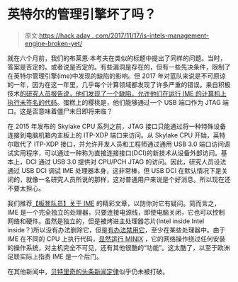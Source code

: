 # 英特尔的管理引擎坏了吗？

> 原文:[https://hack aday . com/2017/11/17/is-intels-management-engine-broken-yet/](https://hackaday.com/2017/11/17/is-intels-management-engine-broken-yet/)

就在六个月前，我们的布莱恩·本考夫在类似的标题中提出了同样的问题。当时，答案是否定的。或者说是否定的。有些漏洞是存在的，但有一些先决条件，限制了在英特尔管理引擎(ime)中发现的缺陷的影响。但 2017 年对蓝队来说是不可原谅的一年，因为在这一年里，几乎每个计算领域都发现了许多严重的错误。来自积极技术[的研究人员报告说，他们发现了一个缺陷，允许他们在运行 IME 的计算机上执行未签名的代码](https://thenextweb.com/security/2017/11/09/researchers-find-almost-every-computer-intel-skylake-cpu-can-owned-via-usb/)。蛋糕上的樱桃是，他们能够通过一个 USB 端口作为 JTAG 端口。这是否意味着僵尸末日即将来临？

在 2015 年发布的 Skylake CPU 系列之前，JTAG 接口只能通过将一种特殊设备连接到电脑机箱内主板上的 ITP-XDP 端口来访问。从 Skylake CPU 开始，英特尔取代了 ITP-XDP 接口，并允许开发人员和工程师通过通用 USB 3.0 端口访问调试实用程序，可以通过一种称为直接连接接口(DCI)的新技术从设备外部访问。基本上，DCI 通过 USB 3.0 提供对 CPU/PCH JTAG 的访问。因此，研究人员设法通过 USB DCI 调试 IME 处理器本身，这非常棒，但 USB DCI 在默认情况下是关闭的，就像一名研究人员所说的那样，这对普通用户来说是个好消息。所以现在还不要太担心。

我们推荐[【板凳队员】关于 IME](https://hackaday.com/2017/05/02/is-intels-management-engine-broken/) 的精彩文章，以防你对它有疑问。简而言之，IME 是一个完全独立的处理器，只要连接电源线，即使电脑关闭，它也可以控制网络和硬件。虽然是独立的，但是被烤进主处理器芯片(Intel inside Intel inside？)所以没有办法删除它，但是[有办法禁用它](https://hackaday.com/2016/11/28/neutralizing-intels-management-engine/)，至少在某些处理器中。由于 IME 在不同的 CPU 上执行代码，[显然运行 MINIX](https://hackaday.com/2017/11/11/nearly-all-your-computers-run-minix/) ，它的网络操作绕过任何安装的操作系统，对主机完全不可见，还有其他很酷的“功能”。这太酷了，以至于欧洲足联实际上指责 IME 是一个后门。

在其他新闻中，[贝特里奇的头条新闻定律](https://en.wikipedia.org/wiki/Betteridge's_law_of_headlines)似乎仍未被打破。